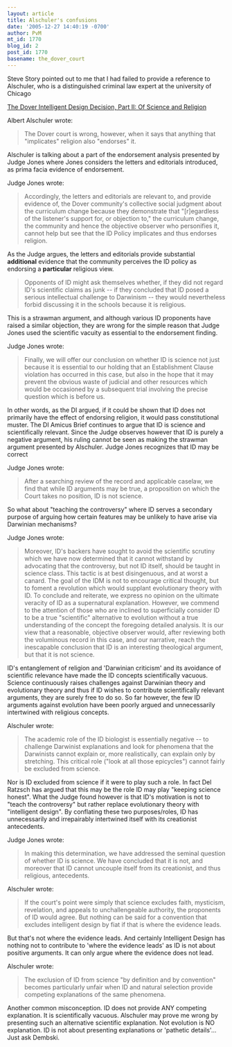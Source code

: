 ```yaml
---
layout: article
title: Alschuler's confusions
date: '2005-12-27 14:40:19 -0700'
author: PvM
mt_id: 1770
blog_id: 2
post_id: 1770
basename: the_dover_court
---
```

Steve Story pointed out to me that I had failed to provide a reference to Alschuler, who is a distinguished criminal law expert at the university of Chicago 

[The Dover Intelligent Design Decision, Part II: Of Science and Religion](http://uchicagolaw.typepad.com/faculty/2005/12/the_dover_intel_1.html#more)

Albert Alschuler wrote:

> The Dover court is wrong, however, when it says that anything that "implicates" religion also "endorses" it. 

Alschuler is talking about a part of the endorsement analysis presented by Judge Jones where Jones considers the letters and editorials introduced, as prima facia evidence of endorsement.

Judge Jones wrote:

> Accordingly, the letters and editorials are relevant to, and provide evidence of, the Dover community's collective social judgment about the curriculum change because they demonstrate that "\[r\]egardless of the listener's support for, or objection to," the curriculum change, the community and hence the objective observer who personifies it, cannot help but see that the ID Policy implicates and thus endorses religion.

As the Judge argues, the letters and editorials provide substantial **additional** evidence that the community perceives the ID policy as endorsing a **particular** religious view.

> Opponents of ID might ask themselves whether, if they did not regard ID's scientific claims as junk -- if they concluded that ID posed a serious intellectual challenge to Darwinism -- they would nevertheless forbid discussing it in the schools because it is religious. 

This is a strawman argument, and although various ID proponents have raised a similar objection, they are wrong for the simple reason that Judge Jones used the scientific vacuity as essential to the endorsement finding. 

Judge Jones wrote:

> Finally, we will offer our conclusion on whether ID is science not just because it is essential to our holding that an Establishment Clause violation has occurred in this case, but also in the hope that it may prevent the obvious waste of judicial and other resources which would be occasioned by a subsequent trial involving the precise question which is before us.

In other words, as the DI argued, if it could be shown that ID does not primarily have the effect of endorsing religion, it would pass constitutional muster. The DI Amicus Brief continues to argue that ID is science and scientifically relevant. 
Since the Judge observes however that ID is purely a negative argument, his ruling cannot be seen as making the strawman argument presented by Alschuler. 
Judge Jones recognizes that ID may be correct 

Judge Jones wrote:

> After a searching review of the record and applicable caselaw, we find that while ID arguments may be true, a proposition on which the Court takes no position, ID is not science. 

So what about "teaching the controversy" where ID serves a secondary purpose of arguing how certain features may be unlikely to have arise via Darwinian mechanisms?

Judge Jones wrote:

> Moreover, ID's backers have sought to avoid the scientific scrutiny which we have now determined that it cannot withstand by advocating that the controversy, but not ID itself, should be taught in science class. This tactic is at best disingenuous, and at worst a canard. The goal of the IDM is not to encourage critical thought, but to foment a revolution which would supplant evolutionary theory with ID.
> To conclude and reiterate, we express no opinion on the ultimate veracity of ID as a supernatural explanation. However, we commend to the attention of those who are inclined to superficially consider ID to be a true "scientific" alternative to evolution without a true understanding of the concept the foregoing detailed analysis. It is our view that a reasonable, objective observer would, after reviewing
> both the voluminous record in this case, and our narrative, reach the inescapable conclusion that ID is an interesting theological argument, but that it is not science.

ID's entanglement of religion and 'Darwinian criticism' and its avoidance of scientific relevance have made the ID concepts scientifically vacuous.
Science continuously raises challenges against Darwinian theory and evolutionary theory and thus if ID wishes to contribute scientifically relevant arguments, they are surely free to do so. So far however, the few ID arguments against evolution have been poorly argued and unnecessarily intertwined with religious concepts.

Alschuler wrote:

> The academic role of the ID biologist is essentially negative -- to challenge Darwinist explanations and look for phenomena that the Darwinists cannot explain or, more realistically, can explain only by stretching.  This critical role ("look at all those epicycles") cannot fairly be excluded from science.

Nor is ID excluded from science if it were to play such a role. In fact Del Ratzsch has argued that this may be the role ID may play "keeping science honest". What the Judge found however is that ID's motivation is not to "teach the controversy" but rather replace evolutionary theory with "intelligent design". By conflating these two purposes/roles, ID has unnecessarily and irrepairably intertwined itself with its creationist antecedents.

Judge Jones wrote:

> In making this determination, we have addressed the seminal question of whether ID is science. We have concluded that it is not, and moreover that ID cannot uncouple itself from its creationist, and thus religious, antecedents.

Alschuler wrote:

> If the court's point were simply that science excludes faith, mysticism, revelation, and appeals to unchallengeable authority, the proponents of ID would agree.  But nothing can be said for a convention that excludes intelligent design by fiat if that is where the evidence leads. 

But that's not where the evidence leads. And certainly Intelligent Design has nothing not to contribute to 'where the evidence leads' as ID is not about positive arguments. It can only argue where the evidence does not lead. 

Alschuler wrote:

> The exclusion of ID from science "by definition and by convention" becomes particularly unfair when ID and natural selection provide competing explanations of the same phenomena. 

Another common misconception. ID does not provide ANY competing explanation. It is scientifically vacuous. Alschuler may prove me wrong by presenting such an alternative scientific explanation. Not evolution is NO explanation. ID is not about presenting explanations or 'pathetic details'... Just ask Dembski.
